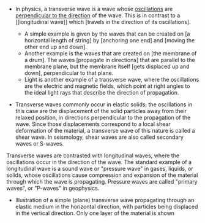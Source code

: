 - In physics, a transverse wave is a wave whose [oscillations](((vG_IawJYT))) are [perpendicular to the direction](((GOu60DASf))) of the wave. This is in contrast to a [[longitudinal wave]] which [travels in the direction of its oscillations].
    - A simple example is given by the waves that can be created on [a horizontal length of string] by [anchoring one end] and [moving the other end up and down].
    - Another example is the waves that are created on [the membrane of a drum]. The waves [propagate in directions] that are parallel to the membrane plane, but the membrane itself [gets displaced up and down], perpendicular to that plane.
    - Light is another example of a transverse wave, where the oscillations are the electric and magnetic fields, which point at right angles to the ideal light rays that describe the direction of propagation.


- Transverse waves commonly occur in elastic solids; the oscillations in this case are the displacement of the solid particles away from their relaxed position, in directions perpendicular to the propagation of the wave. Since those displacements correspond to a local shear deformation of the material, a transverse wave of this nature is called a shear wave. In seismology, shear waves are also called secondary waves or S-waves.

Transverse waves are contrasted with longitudinal waves, where the oscillations occur in the direction of the wave. The standard example of a longitudinal wave is a sound wave or "pressure wave" in gases, liquids, or solids, whose oscillations cause compression and expansion of the material through which the wave is propagating. Pressure waves are called "primary waves", or "P-waves" in geophysics.
- Illustration of a simple (plane) transverse wave propagating through an elastic medium in the horizontal direction, with particles being displaced in the vertical direction. Only one layer of the material is shown
